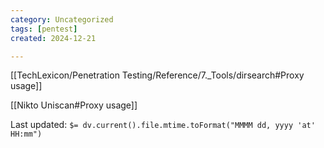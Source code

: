 ```yaml
---
category: Uncategorized
tags: [pentest]
created: 2024-12-21

---
```

[[TechLexicon/Penetration Testing/Reference/7._Tools/dirsearch#Proxy usage]]

[[Nikto Uniscan#Proxy usage]]


Last updated: `$= dv.current().file.mtime.toFormat("MMMM dd, yyyy 'at' HH:mm")`
